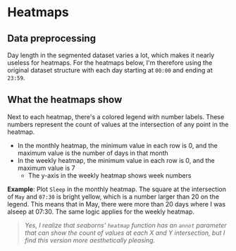# Heatmaps

## Data preprocessing

Day length in the segmented dataset varies a lot, which makes it nearly useless for heatmaps. For the heatmaps below, I'm therefore using the original dataset structure with each day starting at `00:00` and ending at `23:59`.

## What the heatmaps show

Next to each heatmap, there's a colored legend with number labels. These numbers represent the count of values at the intersection of any point in the heatmap.

- In the monthly heatmap, the minimum value in each row is 0, and the maximum value is the number of days in that month
- In the weekly heatmap, the minimum value in each row is 0, and the maximum value is 7
  - The y-axis in the weekly heatmap shows week numbers

**Example**: Plot `Sleep` in the monthly heatmap. The square at the intersection of `May` and `07:30` is bright yellow, which is a number larger than 20 on the legend. This means that in May, there were more than 20 days where I was alseep at 07:30. The same logic applies for the weekly heatmap.

> _Yes, I realize that seaborns' `heatmap` function has an `annot` parameter that can show the count of values at each X and Y intersection, but I find this version more aesthetically pleasing._
